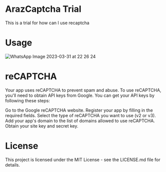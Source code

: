 # ArazCaptcha Trial
This is a trial for how can I use recaptcha


# Usage

![WhatsApp Image 2023-03-31 at 22 26 24](https://user-images.githubusercontent.com/47903345/229212738-dcc28ea0-2752-4c8e-9ed0-71adbc238472.jpg)


# reCAPTCHA
Your app uses reCAPTCHA to prevent spam and abuse. To use reCAPTCHA, you'll need to obtain API keys from Google. You can get your API keys by following these steps:

Go to the Google reCAPTCHA website.
Register your app by filling in the required fields.
Select the type of reCAPTCHA you want to use (v2 or v3).
Add your app's domain to the list of domains allowed to use reCAPTCHA.
Obtain your site key and secret key.

# License

This project is licensed under the MIT License - see the LICENSE.md file for details.
